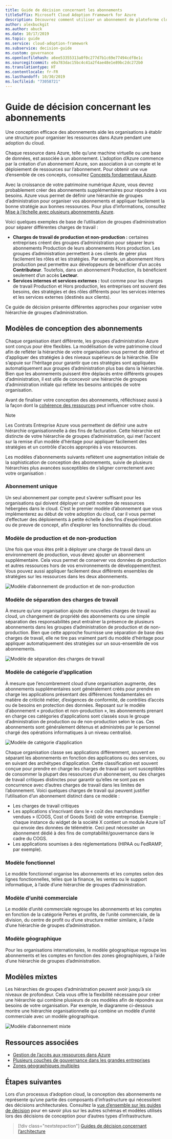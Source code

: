 ```yaml
---
title: Guide de décision concernant les abonnements
titleSuffix: Microsoft Cloud Adoption Framework for Azure
description: Découvrez comment utiliser un abonnement de plateforme cloud comme un service principal lors des migrations Azure.
author: alexbuckgit
ms.author: abuck
ms.date: 10/17/2019
ms.topic: guide
ms.service: cloud-adoption-framework
ms.subservice: decision-guide
ms.custom: governance
ms.openlocfilehash: a6ee53355313a0f0c277d7b1c69e77494cdf8e1c
ms.sourcegitcommit: e0a783dac15bc4c41a2f4ae48e1e89bc2dc272b0
ms.translationtype: HT
ms.contentlocale: fr-FR
ms.lasthandoff: 10/30/2019
ms.locfileid: "73058721"
---
```

# <a name="subscription-decision-guide"></a>Guide de décision concernant les abonnements

Une conception efficace des abonnements aide les organisations à établir une structure pour organiser les ressources dans Azure pendant une adoption du cloud.

Chaque ressource dans Azure, telle qu’une machine virtuelle ou une base de données, est associée à un abonnement. L’adoption d’Azure commence par la création d’un abonnement Azure, son association à un compte et le déploiement de ressources sur l’abonnement. Pour obtenir une vue d’ensemble de ces concepts, consultez [Concepts fondamentaux Azure](../../ready/considerations/fundamental-concepts.md).

Avec la croissance de votre patrimoine numérique Azure, vous devrez probablement créer des abonnements supplémentaires pour répondre à vos besoins. Azure vous permet de définir une hiérarchie de groupes d’administration pour organiser vos abonnements et appliquer facilement la bonne stratégie aux bonnes ressources. Pour plus d’informations, consultez [Mise à l’échelle avec plusieurs abonnements Azure](../../ready/considerations/scaling-subscriptions.md).

Voici quelques exemples de base de l’utilisation de groupes d’administration pour séparer différentes charges de travail :

- **Charges de travail de production et non-production :** certaines entreprises créent des groupes d’administration pour séparer leurs abonnements Production de leurs abonnements Hors production. Les groupes d’administration permettent à ces clients de gérer plus facilement les rôles et les stratégies. Par exemple, un abonnement Hors production peut permettre aux développeurs de bénéficier d’un accès **Contributeur**. Toutefois, dans un abonnement Production, ils bénéficient seulement d’un accès **Lecteur**.
- **Services internes et services externes :** tout comme pour les charges de travail Production et Hors production, les entreprises ont souvent des besoins, des stratégies et des rôles différents pour les services internes et les services externes (destinés aux clients).

Ce guide de décision présente différentes approches pour organiser votre hiérarchie de groupes d’administration.

## <a name="subscription-design-patterns"></a>Modèles de conception des abonnements

Chaque organisation étant différente, les groupes d’administration Azure sont conçus pour être flexibles. La modélisation de votre patrimoine cloud afin de refléter la hiérarchie de votre organisation vous permet de définir et d’appliquer des stratégies à des niveaux supérieurs de la hiérarchie. Elle s’appuie sur l’héritage pour garantir que ces stratégies sont appliquées automatiquement aux groupes d’administration plus bas dans la hiérarchie. Bien que les abonnements puissent être déplacés entre différents groupes d’administration, il est utile de concevoir une hiérarchie de groupes d’administration initiale qui reflète les besoins anticipés de votre organisation.

Avant de finaliser votre conception des abonnements, réfléchissez aussi à la façon dont la [cohérence des ressources](../resource-consistency/index.md) peut influencer votre choix.

> [!NOTE]
> Les Contrats Entreprise Azure vous permettent de définir une autre hiérarchie organisationnelle à des fins de facturation. Cette hiérarchie est distincte de votre hiérarchie de groupes d’administration, qui met l’accent sur la remise d’un modèle d’héritage pour appliquer facilement des stratégies et un contrôle d’accès appropriés à vos ressources.

Les modèles d’abonnements suivants reflètent une augmentation initiale de la sophistication de conception des abonnements, suivie de plusieurs hiérarchies plus avancées susceptibles de s’aligner correctement avec votre organisation :

### <a name="single-subscription"></a>Abonnement unique

Un seul abonnement par compte peut s’avérer suffisant pour les organisations qui doivent déployer un petit nombre de ressources hébergées dans le cloud. C’est le premier modèle d’abonnement que vous implémenterez au début de votre adoption du cloud, car il vous permet d’effectuer des déploiements à petite échelle à des fins d’expérimentation ou de preuve de concept, afin d’explorer les fonctionnalités du cloud.

### <a name="production-and-nonproduction-pattern"></a>Modèle de production et de non-production

Une fois que vous êtes prêt à déployer une charge de travail dans un environnement de production, vous devez ajouter un abonnement supplémentaire. Cela vous permet de conserver vos données de production et autres ressources hors de vos environnements de développement/test. Vous pouvez aussi appliquer facilement deux différents ensembles de stratégies sur les ressources dans les deux abonnements.

![Modèle d’abonnement de production et de non-production](../../_images/ready/basic-subscription-model.png)

### <a name="workload-separation-pattern"></a>Modèle de séparation des charges de travail

À mesure qu’une organisation ajoute de nouvelles charges de travail au cloud, un changement de propriété des abonnements ou une simple séparation des responsabilités peut entraîner la présence de plusieurs abonnements dans les groupes d’administration de production et de non-production. Bien que cette approche fournisse une séparation de base des charges de travail, elle ne tire pas vraiment parti du modèle d’héritage pour appliquer automatiquement des stratégies sur un sous-ensemble de vos abonnements.

![Modèle de séparation des charges de travail](../../_images/ready/management-group-hierarchy.png)

### <a name="application-category-pattern"></a>Modèle de catégorie d’application

À mesure que l’encombrement cloud d’une organisation augmente, des abonnements supplémentaires sont généralement créés pour prendre en charge les applications présentant des différences fondamentales en matière de criticité métier, d’exigences de conformité, de contrôles d’accès ou de besoins en protection des données. Reposant sur le modèle d’abonnement « production et non-production », les abonnements prenant en charge ces catégories d’applications sont classés sous le groupe d’administration de production ou de non-production selon le cas. Ces abonnements sont généralement détenus et administrés par le personnel chargé des opérations informatiques à un niveau centralisé.

![Modèle de catégorie d’application](../../_images/infra-subscriptions/application.png)

Chaque organisation classe ses applications différemment, souvent en séparant les abonnements en fonction des applications ou des services, ou en suivant des archétypes d’application. Cette classification est souvent conçue pour prendre en charge les charges de travail qui sont susceptibles de consommer la plupart des ressources d’un abonnement, ou des charges de travail critiques distinctes pour garantir qu’elles ne sont pas en concurrence avec d’autres charges de travail dans les limites de l’abonnement. Voici quelques charges de travail qui peuvent justifier l’utilisation d’un abonnement distinct dans ce modèle :

- Les charges de travail critiques
- Les applications s’inscrivant dans le « coût des marchandises vendues » (COGS, Cost of Goods Sold) de votre entreprise. Exemple : chaque instance du widget de la société X contient un module Azure IoT qui envoie des données de télémétrie. Ceci peut nécessiter un abonnement dédié à des fins de comptabilité/gouvernance dans le cadre du COGS.
- Les applications soumises à des réglementations (HIPAA ou FedRAMP, par exemple).

### <a name="functional-pattern"></a>Modèle fonctionnel

Le modèle fonctionnel organise les abonnements et les comptes selon des lignes fonctionnelles, telles que la finance, les ventes ou le support informatique, à l’aide d’une hiérarchie de groupes d’administration.

### <a name="business-unit-pattern"></a>Modèle d’unité commerciale

Le modèle d’unité commerciale regroupe les abonnements et les comptes en fonction de la catégorie Pertes et profits, de l’unité commerciale, de la division, du centre de profit ou d’une structure métier similaire, à l’aide d’une hiérarchie de groupes d’administration.

### <a name="geographic-pattern"></a>Modèle géographique

Pour les organisations internationales, le modèle géographique regroupe les abonnements et les comptes en fonction des zones géographiques, à l’aide d’une hiérarchie de groupes d’administration.

## <a name="mixed-patterns"></a>Modèles mixtes

Les hiérarchies de groupes d’administration peuvent avoir jusqu’à six niveaux de profondeur. Cela vous offre la flexibilité nécessaire pour créer une hiérarchie qui combine plusieurs de ces modèles afin de répondre aux besoins de votre organisation. Par exemple, le diagramme ci-dessous montre une hiérarchie organisationnelle qui combine un modèle d’unité commerciale avec un modèle géographique.

![Modèle d’abonnement mixte](../../_images/infra-subscriptions/mixed.png)

## <a name="related-resources"></a>Ressources associées

- [Gestion de l’accès aux ressources dans Azure](../../govern/resource-consistency/resource-access-management.md)
- [Plusieurs couches de gouvernance dans les grandes entreprises](../../govern/guides/complex/multiple-layers-of-governance.md)
- [Zones géographiques multiples](../regions/index.md)

## <a name="next-steps"></a>Étapes suivantes

Lors d’un processus d’adoption cloud, la conception des abonnements ne représente qu’une partie des composants d’infrastructure qui nécessitent des décisions architecturales. Consultez la [vue d’ensemble sur les guides de décision](../index.md) pour en savoir plus sur les autres schémas et modèles utilisés lors des décisions de conception pour d’autres types d’infrastructure.

> [!div class="nextstepaction"]
> [Guides de décision concernant l’architecture](../index.md)
